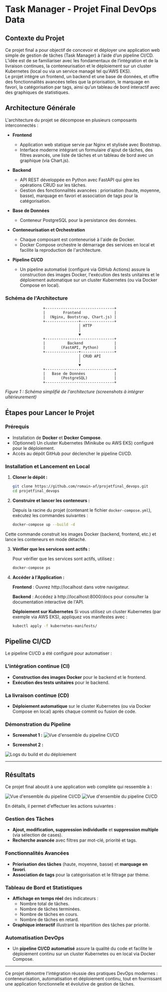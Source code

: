 # Task Manager - Projet Final DevOps Data

## Contexte du Projet
Ce projet final a pour objectif de concevoir et déployer une application web simple de gestion de tâches (Task Manager) à l’aide d’un pipeline CI/CD.  
L’idée est de se familiariser avec les fondamentaux de l’intégration et de la livraison continues, la conteneurisation et le déploiement sur un cluster Kubernetes (local ou via un service managé tel qu'AWS EKS).  
Le projet intègre un frontend, un backend et une base de données, et offre des fonctionnalités avancées telles que la priorisation, le marquage en favori, la catégorisation par tags, ainsi qu’un tableau de bord interactif avec des graphiques de statistiques.

## Architecture Générale
L'architecture du projet se décompose en plusieurs composants interconnectés :

- **Frontend**  
  - Application web statique servie par Nginx et stylisée avec Bootstrap.  
  - Interface moderne intégrant un formulaire d'ajout de tâches, des filtres avancés, une liste de tâches et un tableau de bord avec un graphique (via Chart.js).

- **Backend**  
  - API REST développée en Python avec FastAPI qui gère les opérations CRUD sur les tâches.  
  - Gestion des fonctionnalités avancées : priorisation (haute, moyenne, basse), marquage en favori et association de tags pour la catégorisation.

- **Base de Données**  
  - Conteneur PostgreSQL pour la persistance des données.

- **Conteneurisation et Orchestration**  
  - Chaque composant est conteneurisé à l'aide de Docker.  
  - Docker Compose orchestre le démarrage des services en local et facilite la reproduction de l'architecture.

- **Pipeline CI/CD**  
  - Un pipeline automatisé (configuré via GitHub Actions) assure la construction des images Docker, l'exécution des tests unitaires et le déploiement automatique sur un cluster Kubernetes (ou via Docker Compose en local).

### Schéma de l'Architecture

  ```plaintext
                   +-------------------------------+
                   |        Frontend               |
                   |  (Nginx, Bootstrap, Chart.js) |
                   +---------------+---------------+
                                   │ HTTP
                                   │
                                   ▼
                   +-------------------------------+
                   |          Backend              |
                   |       (FastAPI, Python)       |
                   +---------------+---------------+
                                   │ CRUD API
                                   │
                                   ▼
                   +-------------------------------+
                   |   Base de Données             |
                   |       (PostgreSQL)            |
                   +-------------------------------+
```

*Figure 1 : Schéma simplifié de l'architecture (screenshots à intégrer ultérieurement)*

## Étapes pour Lancer le Projet

### Prérequis
- Installation de **Docker** et **Docker Compose**.
- (Optionnel) Un cluster Kubernetes (Minikube ou AWS EKS) configuré pour le déploiement.
- Accès au dépôt GitHub pour déclencher le pipeline CI/CD.

### Installation et Lancement en Local
1. **Cloner le dépôt :**
   ```bash
   git clone https://github.com/romain-af/projetfinal_devops.git
   cd projetfinal_devops
    ```

2. **Construire et lancer les conteneurs  :**

    Depuis la racine du projet (contenant le fichier `docker-compose.yml`), exécutez les commandes suivantes :

    ```bash
    docker-compose up --build -d
    ```

Cette commande construit les images Docker (backend, frontend, etc.) et lance les conteneurs en mode détaché.

3. **Vérifier que les services sont actifs   :**

    Pour vérifier que les services sont actifs, utilisez :

    ```bash
    docker-compose ps
    ```

4. **Accéder à l'Application   :**
 
    **Frontend** :
    Ouvrez http://localhost dans votre navigateur.

    **Backend** :
    Accédez à http://localhost:8000/docs pour consulter la documentation interactive de l'API.

    **Déploiement sur Kubernetes**
    Si vous utilisez un cluster Kubernetes (par exemple via AWS EKS), appliquez vos manifestes avec :

    ```bash
    kubectl apply -f kubernetes-manifests/
    ```

## Pipeline CI/CD

Le pipeline CI/CD a été configuré pour automatiser :

### L'intégration continue (CI)
- **Construction des images Docker** pour le backend et le frontend.
- **Exécution des tests unitaires** pour le backend.

### La livraison continue (CD)
- **Déploiement automatique** sur le cluster Kubernetes (ou via Docker Compose en local) après chaque commit ou fusion de code.

### Démonstration du Pipeline
- **Screenshot 1 :** 
![Vue d'ensemble du pipeline CI/CD](images/screen1.png)


- **Screenshot 2 :** 

![Logs du build et du déploiement](images/screen2.png)



---

## Résultats

Ce projet final aboutit à une application web complète qui ressemble à :

![Vue d'ensemble du pipeline CI/CD](images/screen3.png)
![Vue d'ensemble du pipeline CI/CD](images/screen4.png)

En détails, il permet d'effectuer les actions suivantes :

### Gestion des Tâches
- **Ajout, modification, suppression individuelle** et **suppression multiple** (via sélection de cases).
- **Recherche avancée** avec filtres par mot-clé, priorité et tags.

### Fonctionnalités Avancées
- **Priorisation des tâches** (haute, moyenne, basse) et **marquage en favori**.
- **Association de tags** pour la catégorisation et le filtrage par thème.

### Tableau de Bord et Statistiques
- **Affichage en temps réel** des indicateurs :
  - Nombre total de tâches.
  - Nombre de tâches terminées.
  - Nombre de tâches en cours.
  - Nombre de tâches en retard.
- **Graphique interactif** illustrant la répartition des tâches par priorité.

### Automatisation DevOps
- Un **pipeline CI/CD automatisé** assure la qualité du code et facilite le déploiement continu sur un cluster Kubernetes ou en local via Docker Compose.

---

Ce projet démontre l'intégration réussie des pratiques DevOps modernes : conteneurisation, automatisation et déploiement continu, tout en fournissant une application fonctionnelle et évolutive de gestion de tâches.
